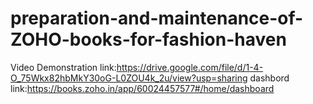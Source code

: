 # preparation-and-maintenance-of-ZOHO-books-for-fashion-haven
Video Demonstration link:https://drive.google.com/file/d/1-4-O_75Wkx82hbMkY30oG-L0ZOU4k_2u/view?usp=sharing
dashbord link:https://books.zoho.in/app/60024457577#/home/dashboard
